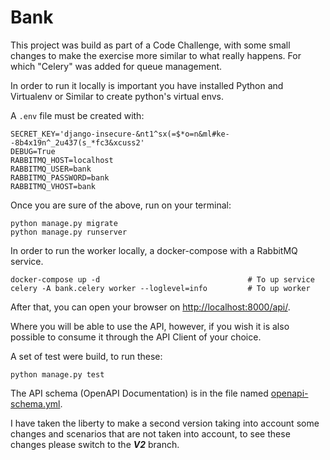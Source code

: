 # Bank

This project was build as part of a Code Challenge, with some small changes to make the exercise more similar to what 
really happens. For which "Celery" was added for queue management.

In order to run it locally is important you have installed Python and Virtualenv or Similar to create python's 
virtual envs.

A `.env` file must be created with:

    SECRET_KEY='django-insecure-&nt1^sx(=$*o=n&ml#ke--8b4x19n^_2u437(s_*fc3&xcuss2'
    DEBUG=True
    RABBITMQ_HOST=localhost
    RABBITMQ_USER=bank
    RABBITMQ_PASSWORD=bank
    RABBITMQ_VHOST=bank

Once you are sure of the above, run on your terminal:

    python manage.py migrate
    python manage.py runserver

In order to run the worker locally, a docker-compose with a RabbitMQ service.

    docker-compose up -d                                 # To up service
    celery -A bank.celery worker --loglevel=info         # To up worker

After that, you can open your browser on [http://localhost:8000/api/](http://localhost:8000/api/).

Where you will be able to use the API, however, if you wish it is also possible to consume it through the API Client of 
your choice.

A set of test were build, to run these:

    python manage.py test

The API schema (OpenAPI Documentation) is in the file named [openapi-schema.yml](openapi-schema.yml).

I have taken the liberty to make a second version taking into account some changes and scenarios that are not taken 
into account, to see these changes please switch to the **_V2_** branch.
